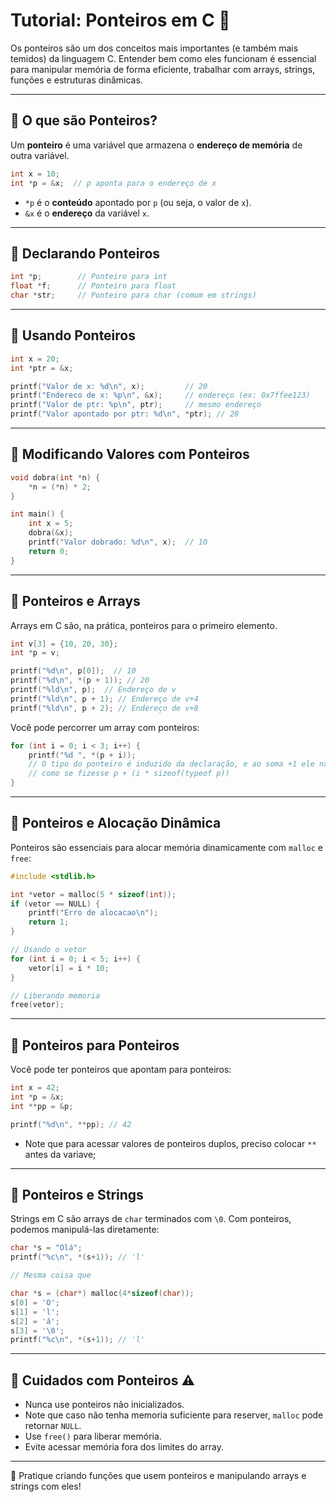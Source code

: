 # Tutorial: Ponteiros em C 🔧

Os ponteiros são um dos conceitos mais importantes (e também mais temidos) da linguagem C. Entender bem como eles funcionam é essencial para manipular memória de forma eficiente, trabalhar com arrays, strings, funções e estruturas dinâmicas.

---

## 🔹 O que são Ponteiros?
Um **ponteiro** é uma variável que armazena o **endereço de memória** de outra variável.

```c
int x = 10;
int *p = &x;  // p aponta para o endereço de x
```

- `*p` é o **conteúdo** apontado por `p` (ou seja, o valor de `x`).
- `&x` é o **endereço** da variável `x`.

---

## 🔹 Declarando Ponteiros

```c
int *p;        // Ponteiro para int
float *f;      // Ponteiro para float
char *str;     // Ponteiro para char (comum em strings)
```

---

## 🔹 Usando Ponteiros

```c
int x = 20;
int *ptr = &x;

printf("Valor de x: %d\n", x);         // 20
printf("Endereco de x: %p\n", &x);     // endereço (ex: 0x7ffee123)
printf("Valor de ptr: %p\n", ptr);     // mesmo endereço
printf("Valor apontado por ptr: %d\n", *ptr); // 20
```

---

## 🔹 Modificando Valores com Ponteiros

```c
void dobra(int *n) {
    *n = (*n) * 2;
}

int main() {
    int x = 5;
    dobra(&x);
    printf("Valor dobrado: %d\n", x);  // 10
    return 0;
}
```

---

## 🔹 Ponteiros e Arrays
Arrays em C são, na prática, ponteiros para o primeiro elemento.

```c
int v[3] = {10, 20, 30};
int *p = v;

printf("%d\n", p[0]);  // 10
printf("%d\n", *(p + 1)); // 20
printf("%ld\n", p);  // Endereço de v
printf("%ld\n", p + 1); // Endereço de v+4
printf("%ld\n", p + 2); // Endereço de v+8
```

Você pode percorrer um array com ponteiros:

```c
for (int i = 0; i < 3; i++) {
    printf("%d ", *(p + i));
    // O tipo do ponteiro é induzido da declaração, e ao soma +1 ele na verdade soma a quantidade de bytes para acessar a próxima casa do array
    // como se fizesse p + (i * sizeof(typeof p))
}
```

---

## 🔹 Ponteiros e Alocação Dinâmica

Ponteiros são essenciais para alocar memória dinamicamente com `malloc` e `free`:

```c
#include <stdlib.h>

int *vetor = malloc(5 * sizeof(int));
if (vetor == NULL) {
    printf("Erro de alocacao\n");
    return 1;
}

// Usando o vetor
for (int i = 0; i < 5; i++) {
    vetor[i] = i * 10;
}

// Liberando memoria
free(vetor);
```

---

## 🔹 Ponteiros para Ponteiros

Você pode ter ponteiros que apontam para ponteiros:

```c
int x = 42;
int *p = &x;
int **pp = &p;

printf("%d\n", **pp); // 42
```

 - Note que para acessar valores de ponteiros duplos, preciso colocar `**` antes da variave;

---

## 🔹 Ponteiros e Strings

Strings em C são arrays de `char` terminados com `\0`. Com ponteiros, podemos manipulá-las diretamente:

```c
char *s = "Olá";
printf("%c\n", *(s+1)); // 'l'

// Mesma coisa que

char *s = (char*) malloc(4*sizeof(char));
s[0] = 'O';
s[1] = 'l';
s[2] = 'á';
s[3] = '\0';
printf("%c\n", *(s+1)); // 'l'


```

---

## 🔹 Cuidados com Ponteiros ⚠️
- Nunca use ponteiros não inicializados.
- Note que caso não tenha memoria suficiente para reserver, `malloc` pode retornar `NULL`.
- Use `free()` para liberar memória.
- Evite acessar memória fora dos limites do array.

---

🚀 Pratique criando funções que usem ponteiros e manipulando arrays e strings com eles!


